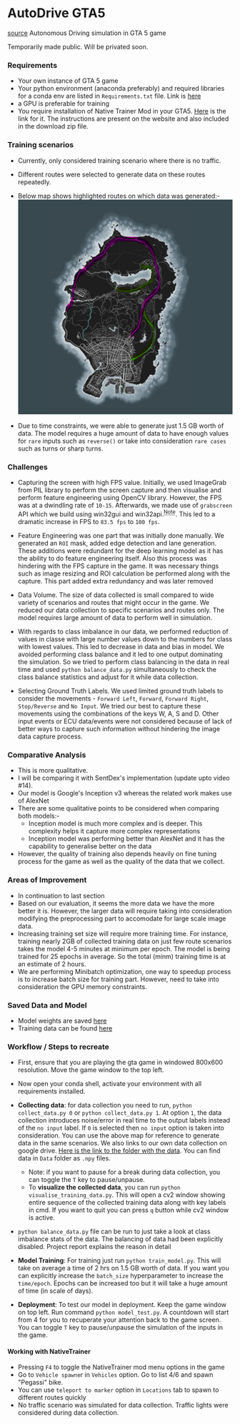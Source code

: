 # AutoDrive GTA5
[source](https://github.com/DrakenWan/AutoDrive-GTA5)
 Autonomous Driving simulation in GTA 5 game

Temporarily made public. Will be privated soon.

### Requirements

- Your own instance of GTA 5 game
- Your python environment (anaconda preferably) and required libraries for a conda env are listed in `Requirements.txt` file. Link is [here](./Requirements/Requirements.txt)
- a GPU is preferable for training 
- You require installation of Native Trainer Mod in your GTA5. [Here](https://www.gta5-mods.com/tools/script-hook-v) is the link for it. The instructions are present on the website and also included in the download zip file.


### Training scenarios
- Currently, only considered training scenario where there is no traffic.
- Different routes were selected to generate data on these routes repeatedly.
- Below map shows highlighted routes on which data was generated:-
 ![Map](./Snapshots/Map_route_scenarios.png)

- Due to time constraints, we were able to generate just 1.5 GB worth of data. The model requires a huge amount of data to have enough values for `rare` inputs such as `reverse()` or take into consideration `rare cases` such as turns or sharp turns.

### Challenges

- Capturing the screen with high FPS value. Initially, we used ImageGrab from PIL library to perform the screen capture and then visualise and perform feature engineering using OpenCV library. However, the FPS was at a dwindling rate of `10-15`. Afterwards, we made use of `grabscreen` API which we build using win32gui and win32api.<sup><abbr title="Details and references for code are in the grab_screen.py file.">Note</abbr></sup>. This led to a dramatic increase in FPS to `83.5 fps` to `100 fps`.

- Feature Engineering was one part that was initially done manually. We generated an `ROI` mask, added edge detection and lane generation. These additions were redundant for the deep learning model as it has the ability to do feature engineering itself. Also this process was hindering with the FPS capture in the game. It was necessary things such as image resizing and ROI calculation be performed along with the capture. This part added extra redundancy and was later removed

- Data Volume. The size of data collected is small compared to wide variety of scenarios and routes that might occur in the game. We reduced our data collection to specific scenarios and routes only. The model requires large amount of data to perform well in simulation.

- With regards to class imbalance in our data, we performed reduction of values in classe with large number values down to the numbers for class with lowest values. This led to decrease in data and bias in model. We avoided performing class balance and it led to one output dominating the simulation. So we tried to perform class balancing in the data in real time and used `python balance_data.py` simultaneously to check the class balance statistics and adjust for it while data collection.

- Selecting Ground Truth Labels. We used limited ground truth labels to consider the movements - `Forward Left`, `Forward`, `Forward Right`, `Stop/Reverse` and `No Input`. We tried our best to capture these movements using the combinations of the keys W, A, S and D. Other input events or ECU data/events were not considered because of lack of better ways to capture such information without hindering the image data capture process.

### Comparative Analysis

- This is more qualitative.
- I will be comparing it with SentDex's implementation (update upto video #14).
- Our model is Google's Inception v3 whereas the related work makes use of AlexNet
- There are some qualitative points to be considered when comparing both models:-
    - Inception model is much more complex and is deeper. This complexity helps it capture more complex representations
    - Inception model was performing better than AlexNet and it has the capability to generalise better on the data
- However, the quality of training also depends heavily on fine tuning process for the game as well as the quality of the data that we collect.


### Areas of Improvement
- In continuation to last section
- Based on our evaluation, it seems the more data we have the more better it is. However, the larger data will require taking into consideration modifying the preprocessing part to accomodate for large scale image data.
- Increasing training set size will require more training time. For instance, training nearly 2GB of collected training data on just few route scenarios takes the model 4-5 minutes at minimum per epoch. The model is being trained for 25 epochs in average. So the total (minm) training time is at an estimate of 2 hours. 
- We are performing Minibatch optimization, one way to speedup process is to increase batch size for training part. However, need to take into consideration the GPU memory constraints.

### Saved Data and Model

- Model weights are saved [here](./ModelSaves/inceptv3_model.pth)
- Training data can be found [here](./Data/)

### Workflow / Steps to recreate
- First, ensure that you are playing the gta game in windowed 800x600 resolution. Move the game window to the top left.
- Now open your conda shell, activate your environment with all requirements installed.
- **Collecting data**: for data collection you need to run, `python collect_data.py 0` or `python collect_data.py 1`. At option `1`, the data collection introduces noise/error in real time to the output labels instead of the `no input` label. If `0` is selected then `no input` option is taken into consideration. You can use the above map for reference to generate data in the same scenarios. We also links to our own data collection on google drive. [Here is the link to the folder with the data](https://drive.google.com/drive/folders/1azfugKU4pLni8HcxljjdaoFlpzhjOmu-?usp=sharing). You can find data in `Data` folder as `.npy` files.
    - Note: if you want to pause for a break during data collection, you can toggle the `T` key to pause/unpause.
    - To **visualize the collected data**, you can run `python visualise_training_data.py`. This will open a cv2 window showing entire sequence of the collected training data along with key labels in cmd. If you want to quit you can press `q` button while cv2 window is active.

- `python balance_data.py` file can be run to just take a look at class imbalance stats of the data. The balancing of data had been explicitly disabled. Project report explains the reason in detail

- **Model Training**: For training just run `python train_model.py`. This will take on average a time of 2 hrs on 1.5 GB worth of data. If you want you can explicitly increase the `batch_size` hyperparameter to increase the `time/epoch`. Epochs can be increased too but it will take a huge amount of time (in scale of days).

- **Deployment**: To test our model in deployment. Keep the game window on top left. Run command `python model_test.py`. A countdown will start from 4 for you to recuperate your attention back to the game screen. You can toggle `T` key to pause/unpause the simulation of the inputs in the game.


#### Working with NativeTrainer

- Pressing `F4` to toggle the NativeTrainer mod menu options in the game
- Go to `Vehicle spawne`r in `Vehicles` option. Go to list 4/6 and spawn "Pegassi" bike.
- You can use `teleport to marker` option in `Locations` tab to spawn to different routes quickly
- No traffic scenario was simulated for data collection. Traffic lights were considered during data collection.
